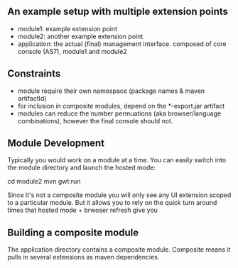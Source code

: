 
An example setup with multiple extension points
-----------------------------------------------

- module1: example extension point
- module2: another example extension point
- application: the actual (final) management interface. composed of core console (AS7), module1 and module2


Constraints
-----------

- module require their own namespace (package names & maven artifactId)
- for inclusion in composite modules, depend on the *-export.jar artifact
- modules can reduce the number permuations (aka browser/language combinations),
  however the final console should not.


Module Development
------------------

Typically you would work on a module at a time.
You can easily switch into the module directory and launch the hosted mode:

cd module2
mvn gwt:run

Since it's not a composite module you will only see any UI extension scoped to a particular module.
But it allows you to rely on the quick turn around times that hosted mode + brwoser refresh give you


Building a composite module
---------------------------

The application directory contains a composite module.
Composite means it pulls in several extensions as maven dependencies.










